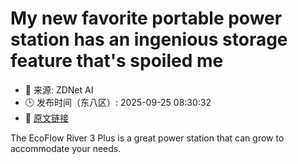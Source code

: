 # My new favorite portable power station has an ingenious storage feature that's spoiled me
- 📅 来源: ZDNet AI
- 🕒 发布时间（东八区）: 2025-09-25 08:30:32
- 🔗 [原文链接](https://www.zdnet.com/article/my-new-favorite-portable-power-station-has-an-ingenious-storage-feature-thats-spoiled-me/)

The EcoFlow River 3 Plus is a great power station that can grow to accommodate your needs.